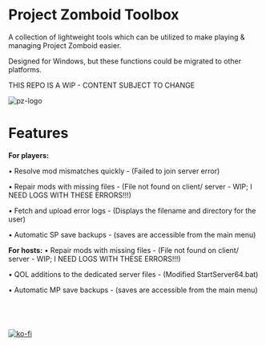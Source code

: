 # Project Zomboid Toolbox
A collection of lightweight tools which can be utilized to make playing & managing Project Zomboid easier.

Designed for Windows, but these functions could be migrated to other platforms.

THIS REPO IS A WIP - CONTENT SUBJECT TO CHANGE

![pz-logo](https://i.ibb.co/nzzbB4f/pztoolbox.png)

# Features
<b>For players:</b>

• Resolve mod mismatches quickly - (Failed to join server error)

• Repair mods with missing files - (File not found on client/ server - WIP; I NEED LOGS WITH THESE ERRORS!!!)

• Fetch and upload error logs - (Displays the filename and directory for the user)

• Automatic SP save backups - (saves are accessible from the main menu)


<b>For hosts:</b>
• Repair mods with missing files - (File not found on client/ server - WIP; I NEED LOGS WITH THESE ERRORS!!!)

• QOL additions to the dedicated server files - (Modified StartServer64.bat)

• Automatic MP save backups - (saves are accessible from the main menu)


#

<br>

[![ko-fi](https://ko-fi.com/img/githubbutton_sm.svg)](https://ko-fi.com/W7W15DHAZ) 
